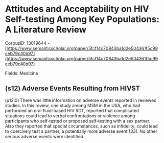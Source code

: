 # Attitudes and Acceptability on HIV Self-testing Among Key Populations: A Literature Review

CorpusID: 13019644 - [https://www.semanticscholar.org/paper/5fcf14c70843ba1d2e504361f5c99ceb79c40b97](https://www.semanticscholar.org/paper/5fcf14c70843ba1d2e504361f5c99ceb79c40b97)

Fields: Medicine

## (s12) Adverse Events Resulting from HIVST
(p12.0) There was little information on adverse events reported in reviewed studies. In this review, one study among MSM in the USA, who had performed an oral fluid-based HIV RDT, reported that complicated situations could lead to verbal confrontations or violence among participants who self-tested or proposed self-testing with a sex partner. Also they reported that special circumstances, such as infidelity, could lead to coercively test a partner, a potentially more adverse event [33]. No other serious adverse events were identified.
